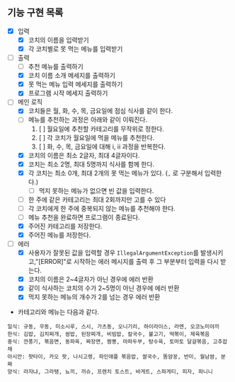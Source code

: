 ## 기능 구현 목록

- [x] 입력
    - [x] 코치의 이름을 입력받기
    - [x] 각 코치별로 못 먹는 메뉴를 입력받기
- [ ] 출력
    - [ ] 추천 메뉴를 출력하기
    - [x] 코치 이름 소개 메세지를 출력하기
    - [x] 못 먹는 메뉴 입력 메세지를 출력하기
    - [x] 프로그램 시작 메세지 출력하기

- [ ] 메인 로직
    - [x] 코치들은 월, 화, 수, 목, 금요일에 점심 식사를 같이 한다.
    - [ ] 메뉴를 추천하는 과정은 아래와 같이 이뤄진다.
        1. [ ] 월요일에 추천할 카테고리를 무작위로 정한다.
        2. [ ] 각 코치가 월요일에 먹을 메뉴를 추천한다.
        3. [ ] 화, 수, 목, 금요일에 대해 i, ii 과정을 반복한다.
    - [x] 코치의 이름은 최소 2글자, 최대 4글자이다.
    - [x] 코치는 최소 2명, 최대 5명까지 식사를 함께 한다.
    - [x] 각 코치는 최소 0개, 최대 2개의 못 먹는 메뉴가 있다. (`,` 로 구분해서 입력한다.)
        - [ ] 먹지 못하는 메뉴가 없으면 빈 값을 입력한다.
    - [ ] 한 주에 같은 카테고리는 최대 2회까지만 고를 수 있다
    - [ ] 각 코치에게 한 주에 중복되지 않는 메뉴를 추천해야 한다.
    - [ ] 메뉴 추천을 완료하면 프로그램이 종료된다.
    - [x] 주어진 카테고리를 저장한다.
    - [x] 주어진 메뉴를 저장한다.

- [ ] 에러
    - [x] 사용자가 잘못된 값을 입력할 경우 `IllegalArgumentException`를 발생시키고,"[ERROR]"로 시작하는 에러 메시지를 출력 후 그 부분부터 입력을 다시 받는다.
    - [x] 코치의 이름은 2~4글자가 아닌 경우에 에러 반환
    - [x] 같이 식사하는 코치의 수가 2~5명이 아닌 경우에 에러 반환
    - [x] 먹지 못하는 메뉴의 개수가 2를 넘는 경우 에러 반환

- 카테고리와 메뉴는 다음과 같다.

```
일식: 규동, 우동, 미소시루, 스시, 가츠동, 오니기리, 하이라이스, 라멘, 오코노미야끼
한식: 김밥, 김치찌개, 쌈밥, 된장찌개, 비빔밥, 칼국수, 불고기, 떡볶이, 제육볶음
중식: 깐풍기, 볶음면, 동파육, 짜장면, 짬뽕, 마파두부, 탕수육, 토마토 달걀볶음, 고추잡채
아시안: 팟타이, 카오 팟, 나시고렝, 파인애플 볶음밥, 쌀국수, 똠얌꿍, 반미, 월남쌈, 분짜
양식: 라자냐, 그라탱, 뇨끼, 끼슈, 프렌치 토스트, 바게트, 스파게티, 피자, 파니니
```